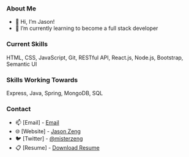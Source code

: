 ### About Me
- 👋 Hi, I’m Jason!
- 🌱 I’m currently learning to become a full stack developer

### Current Skills
HTML, CSS, JavaScript, Git, RESTful API, React.js, Node.js, Bootstrap, Semantic UI
### Skills Working Towards
Express, Java, Spring, MongoDB, SQL

### Contact 
- 📫 [Email] - [Email](Officialjasonzeng@gmail.com)
- 🌐 [Website] - [Jason Zeng](https://mister-zeng.github.io/Portfolio-Website/)
- 🐦 [Twitter] - [@misterzeng](https://www.twitter.com/misterzeng)
- 📋 [Resume] - [Download Resume](https://github.com/Mister-Zeng/Mister-Zeng/raw/main/Jason%20Zeng_Resume.pdf)
